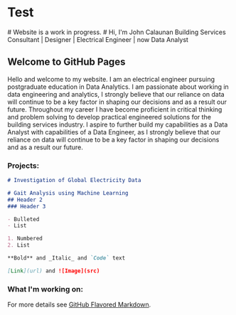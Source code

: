 <H1> Test </H1>
# Website is a work in progress.
# Hi, I'm John Calaunan
Building Services Consultant | Designer | Electrical Engineer | now Data Analyst

## Welcome to GitHub Pages
Hello and welcome to my website. I am an electrical engineer pursuing postgraduate education in Data Analytics. I am passionate about working in data engineering and analytics, I strongly believe that our reliance on data will continue to be a key factor in shaping our decisions and as a result our future.
Throughout my career I have become proficient in critical thinking and problem solving to develop practical engineered solutions for the building services industry.
I aspire to further build my capabilities as a Data Analyst with capabilities of a Data Engineer, as I strongly believe that our reliance on data will continue to be a key factor in shaping our decisions and as a result our future.

### Projects:

```markdown
# Investigation of Global Electricity Data

# Gait Analysis using Machine Learning
## Header 2
### Header 3

- Bulleted
- List

1. Numbered
2. List

**Bold** and _Italic_ and `Code` text

[Link](url) and ![Image](src)
```
### What I'm working on:

For more details see [GitHub Flavored Markdown](https://guides.github.com/features/mastering-markdown/).
